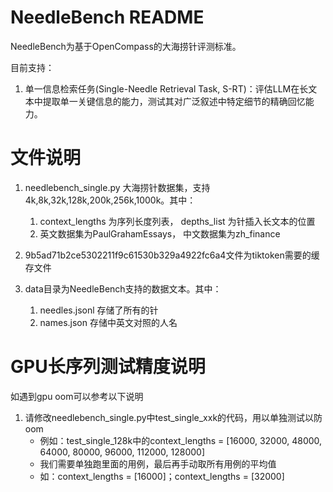 # NeedleBench README

NeedleBench为基于OpenCompass的大海捞针评测标准。

目前支持：

1. 单一信息检索任务(Single-Needle Retrieval Task, S-RT)：评估LLM在长文本中提取单一关键信息的能力，测试其对广泛叙述中特定细节的精确回忆能力。


# 文件说明

1. needlebench_single.py 大海捞针数据集，支持4k,8k,32k,128k,200k,256k,1000k。其中：
    1. context_lengths 为序列长度列表， depths_list 为针插入长文本的位置
    2. 英文数据集为PaulGrahamEssays， 中文数据集为zh_finance

2. 9b5ad71b2ce5302211f9c61530b329a4922fc6a4文件为tiktoken需要的缓存文件

3. data目录为NeedleBench支持的数据文本。其中：
    1. needles.jsonl 存储了所有的针
    2. names.json 存储中英文对照的人名

# GPU长序列测试精度说明
如遇到gpu oom可以参考以下说明
1. 请修改needlebench_single.py中test_single_xxk的代码，用以单独测试以防oom
    - 例如：test_single_128k中的context_lengths = [16000, 32000, 48000, 64000, 80000, 96000, 112000, 128000]
    - 我们需要单独跑里面的用例，最后再手动取所有用例的平均值
    - 如：context_lengths = [16000]；context_lengths = [32000]